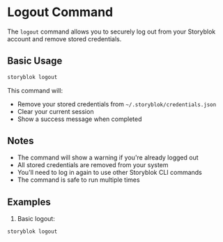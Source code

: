 # Logout Command

The `logout` command allows you to securely log out from your Storyblok account and remove stored credentials.

## Basic Usage

```bash
storyblok logout
```

This command will:
- Remove your stored credentials from `~/.storyblok/credentials.json`
- Clear your current session
- Show a success message when completed

## Notes

- The command will show a warning if you're already logged out
- All stored credentials are removed from your system
- You'll need to log in again to use other Storyblok CLI commands
- The command is safe to run multiple times

## Examples

1. Basic logout:
```bash
storyblok logout
```
